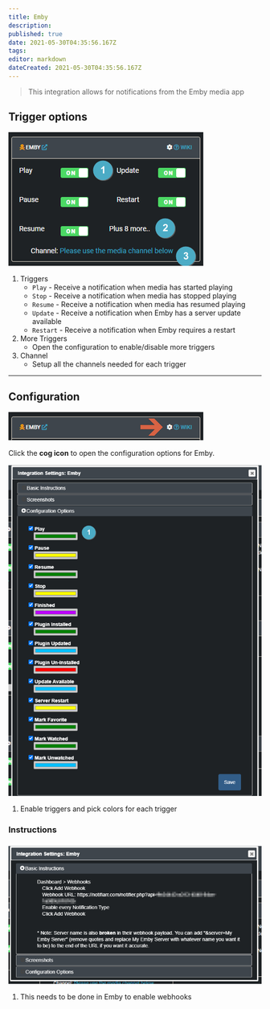 ```yaml
---
title: Emby
description: 
published: true
date: 2021-05-30T04:35:56.167Z
tags: 
editor: markdown
dateCreated: 2021-05-30T04:35:56.167Z
---
```


> This integration allows for notifications from the Emby media app


## Trigger options

![trigger-channels.png](/emby/trigger-channels.png)

1. Triggers
    - `Play` - Receive a notification when media has started playing
    - `Stop` - Receive a notification when media has stopped playing
    - `Resume` - Receive a notification when media has resumed playing
    - `Update` - Receive a notification when Emby has a server update available
    - `Restart` - Receive a notification when Emby requires a restart
1. More Triggers
    - Open the configuration to enable/disable more triggers
1. Channel
    - Setup all the channels needed for each trigger

---

## Configuration

![open-configuration.png](/emby/open-configuration.png)

Click the **cog icon** to open the configuration options for Emby.

![configuration.png](/emby/configuration.png)

1. Enable triggers and pick colors for each trigger

### Instructions

![instructions.png](/emby/instructions.png)

1. This needs to be done in Emby to enable webhooks
